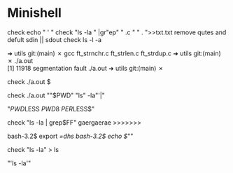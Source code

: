 # Minishell
check echo " ' "
check "ls                     -la          " |gr"ep" " .c "   " .     ">>txt.txt
remove qutes and defult sdin || sdout
check ls -l -a




➜  utils git:(main) ✗ gcc ft_strnchr.c ft_strlen.c ft_strdup.c 
➜  utils git:(main) ✗ ./a.out                                 
[1]    11918 segmentation fault  ./a.out
➜  utils git:(main) ✗ 




check ./a.out \$ 

check ./a.out "\"\$PWD\" \"ls\" -la\"'|"


"$PWD$LESS $PWD8$ $PER$LESS$"

check  "ls -la | grep\$FF" gaergaerae >>>>>>> 




bash-3.2$ export _=dhs
bash-3.2$ echo $_""



check "ls -la"      >       ls


"'ls -la'"